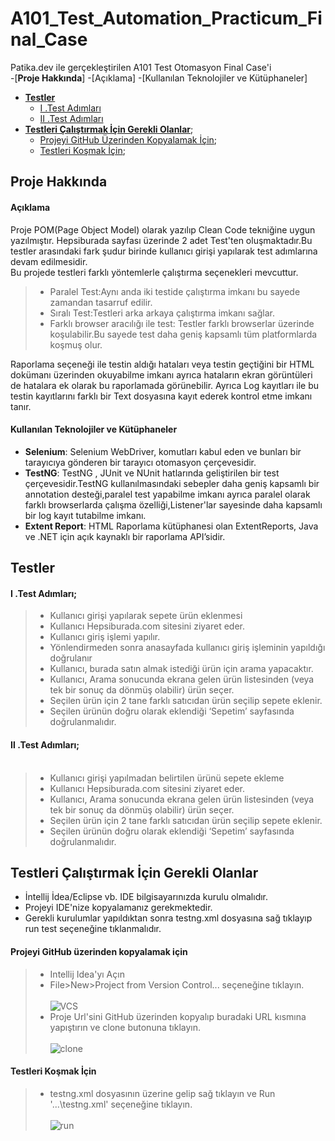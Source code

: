 # A101_Test_Automation_Practicum_Final_Case<br>
Patika.dev ile gerçekleştirilen A101 Test Otomasyon Final Case'i<br>
-[**Proje Hakkında**]
  -[Açıklama]
  -[Kullanılan Teknolojiler ve Kütüphaneler]
- [**Testler**](https://github.com/frknztrkk/A101_Test_Automation_Practicum_Final_Case/blob/main/README.md#testler)
   - [&#8544; .Test Adımları](https://github.com/frknztrkk/A101_Test_Automation_Practicum_Final_Case/blob/main/README.md#%E2%85%B0-test-ad%C4%B1mlar%C4%B1)
   - [&#8545; .Test Adımları](https://github.com/frknztrkk/A101_Test_Automation_Practicum_Final_Case/blob/main/README.md#%E2%85%B1-test-ad%C4%B1mlar%C4%B1)
- [**Testleri Çalıştırmak İçin Gerekli Olanlar**](https://github.com/frknztrkk/A101_Test_Automation_Practicum_Final_Case/blob/main/README.md#testleri-%C3%A7al%C4%B1%C5%9Ft%C4%B1rmak-i%CC%87%C3%A7in-gerekli-olanlar);
  - [Projeyi GitHub Üzerinden Kopyalamak İçin](https://github.com/frknztrkk/A101_Test_Automation_Practicum_Final_Case/blob/main/README.md#projeyi-github-%C3%BCzerinden-kopyalamak-i%C3%A7in);
  - [Testleri Koşmak İçin](https://github.com/frknztrkk/A101_Test_Automation_Practicum_Final_Case/blob/main/README.md#testleri-ko%C5%9Fmak-i%CC%87%C3%A7in);


## Proje Hakkında
#### Açıklama
Proje POM(Page Object Model) olarak yazılıp Clean Code tekniğine uygun yazılmıştır. Hepsiburada sayfası üzerinde 2 adet Test'ten oluşmaktadır.Bu testler arasındaki fark şudur birinde kullanıcı girişi yapılarak test adımlarına devam edilmesidir.<br>
Bu projede testleri farklı yöntemlerle çalıştırma seçenekleri mevcuttur.<br>
> * Paralel Test:Aynı anda iki testide çalıştırma imkanı bu sayede zamandan tasarruf edilir.<br>
> * Sıralı Test:Testleri arka arkaya çalıştırma imkanı sağlar.<br>
> * Farklı browser aracılığı ile test: Testler farklı browserlar üzerinde koşulabilir.Bu sayede test daha geniş kapsamlı tüm platformlarda koşmuş olur.<br>

Raporlama seçeneği ile testin aldığı hataları veya testin geçtiğini bir HTML dokümanı üzerinden okuyabilme imkanı ayrıca hataların ekran görüntüleri de 
hatalara ek olarak bu raporlamada görünebilir.
Ayrıca Log kayıtları ile bu testin kayıtlarını farklı bir Text dosyasına kayıt ederek kontrol etme imkanı tanır.

#### Kullanılan Teknolojiler ve Kütüphaneler
* **Selenium**: Selenium WebDriver, komutları kabul eden ve bunları bir tarayıcıya gönderen bir tarayıcı otomasyon çerçevesidir.
* **TestNG**: TestNG , JUnit ve NUnit hatlarında geliştirilen bir test çerçevesidir.TestNG kullanılmasındaki sebepler daha geniş kapsamlı bir annotation desteği,paralel test yapabilme imkanı ayrıca paralel olarak farklı browserlarda çalışma özelliği,Listener'lar sayesinde daha kapsamlı bir log kayıt tutabilme imkanı.
* **Extent Report**: HTML Raporlama kütüphanesi olan ExtentReports, Java ve .NET için açık kaynaklı bir raporlama API’sidir.

## Testler

#### &#8544; .Test Adımları;<br>
> * Kullanıcı girişi yapılarak sepete ürün eklenmesi <br>
> * Kullanıcı Hepsiburada.com sitesini ziyaret eder.<br>
> * Kullanıcı giriş işlemi yapılır.<br>
> * Yönlendirmeden sonra anasayfada kullanıcı giriş işleminin yapıldığı doğrulanır<br>
> * Kullanıcı, burada satın almak istediği ürün için arama yapacaktır.<br>
> * Kullanıcı, Arama sonucunda ekrana gelen ürün listesinden (veya tek bir sonuç da dönmüş olabilir) ürün seçer.<br>
> * Seçilen ürün için 2 tane farklı satıcıdan ürün seçilip sepete eklenir.<br>
> * Seçilen ürünün doğru olarak eklendiği ‘Sepetim’ sayfasında doğrulanmalıdır.<br>


#### 	&#8545; .Test Adımları;<br><br>
> * Kullanıcı girişi yapılmadan belirtilen ürünü sepete ekleme<br>
> * Kullanıcı Hepsiburada.com sitesini ziyaret eder.<br>
> * Kullanıcı, Arama sonucunda ekrana gelen ürün listesinden (veya tek bir sonuç da dönmüş olabilir) ürün seçer.<br>
> * Seçilen ürün için 2 tane farklı satıcıdan ürün seçilip sepete eklenir.<br>
> * Seçilen ürünün doğru olarak eklendiği ‘Sepetim’ sayfasında doğrulanmalıdır.<br>

## Testleri Çalıştırmak İçin Gerekli Olanlar<br>
* İntellij İdea/Eclipse vb. IDE bilgisayarınızda kurulu olmalıdır.
* Projeyi IDE'nize kopyalamanız gerekmektedir.
* Gerekli kurulumlar yapıldıktan sonra testng.xml dosyasına sağ tıklayıp run test seçeneğine tıklanmalıdır.

#### Projeyi GitHub üzerinden kopyalamak için<br>
> * Intellij Idea'yı Açın
> * File>New>Project from Version Control... seçeneğine tıklayın.<br><br>
> ![VCS](https://user-images.githubusercontent.com/105914984/199110496-e391201c-0656-4d9b-bb07-f6ca618eb8af.PNG)<br>
> * Proje Url'sini GitHub üzerinden kopyalıp buradaki URL kısmına yapıştırın ve clone butonuna tıklayın.<br><br>
>![clone](https://user-images.githubusercontent.com/105914984/199110051-a6b87051-18da-4ed8-b5d3-9fdedad38060.PNG)<br>

#### Testleri Koşmak İçin<br>
> * testng.xml dosyasının üzerine gelip sağ tıklayın ve Run '...\testng.xml' seçeneğine tıklayın.<br><br>
> ![run](https://user-images.githubusercontent.com/105914984/199112947-f8deb273-368b-4866-bf86-27d9027f6c38.PNG)





